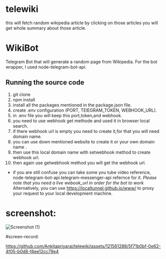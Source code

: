 # telewiki
this will fetch random wikipedia article by clicking on those articles you will get whole summary about those article.
# WikiBot
Telegram Bot that will generate a random page from Wikipedia. For the bot wrapper, I used node-telegram-bot-api.



## Running the source code

1. git clone 
2. npm install
3. install all the packages mentioned in the package.json file.
4. create .env configuration (PORT, TElEGRAM_TOKEN, WEBHOOK_URL).
5. in .env file you will keep this port,token,and webhook.
6. you need to use webhook get methode and  used it in browser local search.
7. if there webhook url is empty you need to create it,for that you will need domain name.
8. you can use down mentioned website to create it or your own domain name .
9. then use this local domain name with setwebhook method to create webhook url.
10. then again use getwebhook method you will get the webhook url.
* if you are still confuse you can take some you tube video reference, node-telegram-bot-api.telegram-messenger-api refernce for it.
  *Please note that you need a live webook_url in order for the bot to work* 
  Alternatively, you can use https://localtunnel.github.io/www/ to proxy your request to your local development machine. 



  
 # screenshot:


 ![Screenshot (1)](https://github.com/Ankitapriyarai/telewiki/assets/121561288/9581a3e8-7fd9-4266-ab8b-062af0884d83)

 #screen-record:
 
 

https://github.com/Ankitapriyarai/telewiki/assets/121561288/5f71b0bf-0e62-4f05-b0d8-f4ee12cc79e4



 
 
 
 
